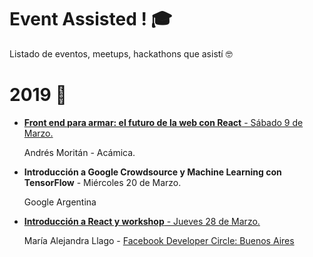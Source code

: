 # Event Assisted ! :mortar_board:

Listado de eventos, meetups, hackathons que asistí :nerd_face:


# 2019 :hamburger:
- [**Front end para armar: el futuro de la web con React** - Sábado 9 de Marzo.](https://www.facebook.com/events/447400435800561/?acontext=%7B%22ref%22%3A%223%22%2C%22ref_newsfeed_story_type%22%3A%22regular%22%2C%22action_history%22%3A%22%5B%7B%5C%22surface%5C%22%3A%5C%22newsfeed%5C%22%2C%5C%22mechanism%5C%22%3A%5C%22feed_story%5C%22%2C%5C%22extra_data%5C%22%3A%5B%5D%7D%5D%22%7D&__xts__%5B0%5D=68.ARB0xEFba9ey-BFHJevK1aF7w6hUU8VCO3kVGm5k-H_1FguGNeiZQaBkX2qK93sYb6_CQJ9LFcms5O8pCbAAuAKloQ080K_724s4DKmm_0P_9C93v0Kx2TjCZgkyiLLwJpn6OzGfLGTptOOJTpvWPEaq_U2mV-wcQdo_KA27liPOG3K2BxPoIx_UbUj7zDhAO_uUZFCurgZZ0a71unIIviTNlxa1-sYat33MpMZ7xcOEOuBAiizCEKxCmCera2QpkhAQTH43_-yDiOUs4AKqp4LyeVdG0NWbeRrC0osimwzWJPPLRqYEKSHLvP_fj9bUCHtZ&__tn__=HH-R)

     Andrés Moritán - Acámica.


- **Introducción a Google Crowdsource y Machine Learning con TensorFlow** - Miércoles 20 de Marzo. 

     Google Argentina


- [**Introducción a React y workshop** - Jueves 28 de Marzo.](https://www.meetup.com/meetup-group-SXPORLIM/events/259931207/attendees/) 

    María Alejandra Llago - [Facebook Developer Circle: Buenos Aires](https://www.meetup.com/es/meetup-group-SXPORLIM/)
 
